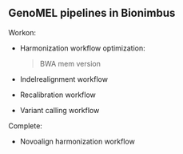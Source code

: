 ## GenoMEL pipelines in Bionimbus

Workon:

* Harmonization workflow optimization:
  > BWA mem version

* Indelrealignment workflow
* Recalibration workflow
* Variant calling workflow

Complete:

* Novoalign harmonization workflow
